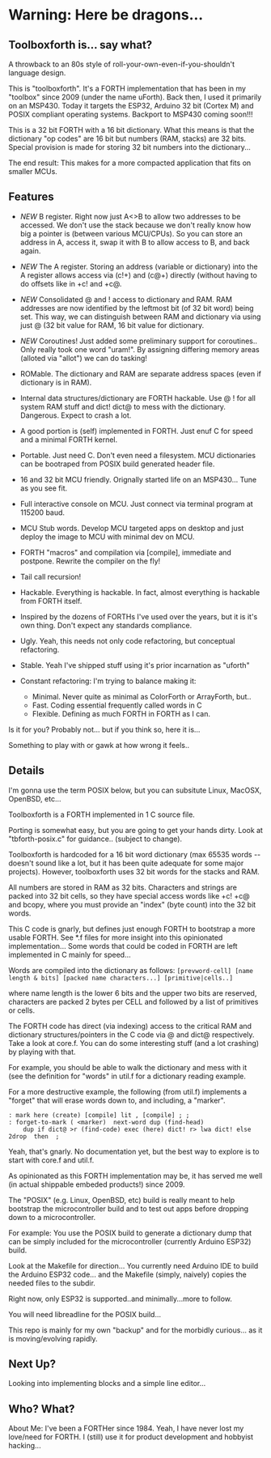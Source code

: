 # Warning: Here be dragons...

## Toolboxforth is... say what?

A throwback to an 80s style of roll-your-own-even-if-you-shouldn't language design.

This is "toolboxforth".  It's a FORTH implementation that has been in my "toolbox"
since 2009 (under the name uForth). Back then, I used it primarily on an MSP430.
Today it targets the ESP32, Arduino 32 bit (Cortex M)  and POSIX compliant operating systems.  Backport to MSP430 coming soon!!!

This is a 32 bit FORTH with a 16 bit dictionary.  What this means is that the
dictionary "op codes" are 16 bit but numbers (RAM, stacks) are 32 bits.  Special provision
is made for storing 32 bit numbers into the dictionary...

The end result: This makes for a more compacted application that fits on smaller MCUs.

## Features

* *NEW* B register. Right now just A<>B to allow two addresses to be accessed.  We don't use the stack because we don't really know how big a pointer is (between various MCU/CPUs). So you can store an address in A, access it, swap it with B to allow access to B, and back again.

* *NEW* The A register. Storing an address (variable or dictionary) into the A register allows access via (c!+) and (c@+) directly (without having to do offsets like in +c! and +c@.

* *NEW* Consolidated @ and !  access to dictionary and RAM.  RAM addresses are now identified
by the leftmost bit (of 32 bit word) being set. This way, we can distinguish between
RAM and dictionary via using just @ (32 bit value for RAM, 16 bit value for dictionary.

* *NEW* Coroutines!  Just added some preliminary support for coroutines.. Only really took one word "uram!".  By assigning differing memory areas (alloted via "allot") we can do tasking!
* ROMable. The dictionary and RAM are separate address spaces (even if dictionary is in RAM).
* Internal data structures/dictionary are FORTH hackable. Use @ ! for all system RAM stuff and dict! dict@ to mess with the dictionary. Dangerous. Expect to crash a lot.
* A good portion is (self) implemented in FORTH. Just enuf C for speed and a minimal FORTH kernel.
* Portable. Just need C. Don't even need a filesystem. MCU dictionaries can be bootraped from POSIX build generated header file.
* 16 and 32 bit MCU friendly. Orignally started life on an MSP430... Tune as you see fit.
* Full interactive console on MCU. Just connect via terminal program at 115200 baud.
* MCU Stub words. Develop MCU targeted apps on desktop and just deploy the image to MCU with minimal dev on MCU.
* FORTH "macros" and compilation via [compile], immediate and postpone. Rewrite the compiler on the fly!
* Tail call recursion!
* Hackable. Everything is hackable. In fact, almost everything is hackable from FORTH itself.
* Inspired by the dozens of FORTHs I've used over the years, but it is it's own thing. Don't expect any standards compliance.
* Ugly. Yeah, this needs not only code refactoring, but conceptual refactoring.
* Stable. Yeah I've shipped stuff using it's prior incarnation as "uforth"
* Constant refactoring: I'm trying to balance making it:
  * Minimal. Never quite as minimal as ColorForth or ArrayForth, but..
  * Fast. Coding essential frequently called words in C
  * Flexible. Defining as much FORTH in FORTH as I can.

Is it for you? Probably not... but if you think so, here it is...

Something to play with or gawk at how wrong it feels..

## Details

I'm gonna use the term POSIX below, but you can subsitute Linux, MacOSX, OpenBSD, etc...

Toolboxforth is a FORTH implemented in 1 C source file.

Porting is somewhat easy, but you are going to get your hands dirty. Look at
"tbforth-posix.c" for guidance.. (subject to change).

Toolboxforth is hardcoded for a 16 bit word dictionary 
(max 65535 words -- doesn't sound like a lot, but it has been quite adequate for some major
projects). However, toolboxforth uses 32 bit words for the stacks and RAM.

All numbers are stored in RAM as 32 bits.  Characters and strings are packed into
32 bit cells, so they have special access words like +c! +c@ and bcopy, where you
must provide an "index" (byte count) into the 32 bit words.


This C code is gnarly, but defines just enough FORTH to bootstrap a more usable FORTH.
See *.f files for more insight into this opinionated implementation...
Some words that could be coded in FORTH are left implemented in C mainly for speed...

Words are compiled into the dictionary as follows:
`[prevword-cell] [name length & bits] [packed name characters...] [primitive|cells..]`

where name length is the lower 6 bits and the upper two bits are reserved, characters
are packed 2 bytes per CELL and followed by a list of primitives or cells.


The FORTH code has direct (via indexing) access to the critical RAM and dictionary
structures/pointers in the C code via @ and dict@ respectively. Take a look at core.f.
You can do some interesting stuff (and a lot crashing) by playing with that. 

For example, you should be able to walk the dictionary and mess with it (see the definition
for "words" in util.f for a dictionary reading example.

For a more destructive example, the following (from util.f) implements a "forget" that will
erase words down to, and including,  a "marker". 

```
: mark here (create) [compile] lit , [compile] ; ;
: forget-to-mark ( <marker)  next-word dup (find-head)
    dup if dict@ >r (find-code) exec (here) dict! r> lwa dict! else 2drop  then  ;
```

Yeah, that's gnarly. No documentation yet, but the best way to explore is to start
with core.f and util.f.

As opinionated as this FORTH implementation may be, it has served me well (in actual
shippable embeded products!) since 2009.

The "POSIX" (e.g. Linux, OpenBSD, etc) build is really meant to help bootstrap the
microcontroller build and to test out apps before dropping down to a microcontroller.

For example: You use the POSIX build to generate a dictionary dump that can be
simply included for the microcontroller (currently Arduino ESP32) build.

Look at the Makefile for direction... You currently need Arduino IDE to build the
Arduino ESP32 code... and the Makefile (simply, naively) copies the needed files
to the subdir.

Right now, only ESP32 is supported..and minimally...more to follow.

You will need libreadline for the POSIX build...

This repo is mainly for my own "backup" and for the morbidly curious...
as it is moving/evolving rapidly.

## Next Up?

Looking into implementing blocks and a simple line editor...

## Who? What?

About Me:  I've been a  FORTHer since 1984.  Yeah, I have never lost my love/need for FORTH.
I (still) use it for product development and hobbyist hacking...



 

